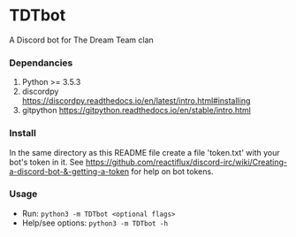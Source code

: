 # TDTbot
A Discord bot for The Dream Team clan

### Dependancies
1) Python >= 3.5.3
2) discordpy https://discordpy.readthedocs.io/en/latest/intro.html#installing
3) gitpython https://gitpython.readthedocs.io/en/stable/intro.html

### Install
In the same directory as this README file create a file 'token.txt' with your bot's token in it. See https://github.com/reactiflux/discord-irc/wiki/Creating-a-discord-bot-&-getting-a-token for help on bot tokens.

### Usage
- Run: `python3 -m TDTbot <optional flags>`
- Help/see options: `python3 -m TDTbot -h`
